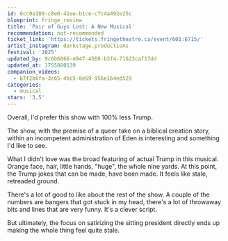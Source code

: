 ```yaml
---
id: 6cc0a180-c8e0-41ee-b1ce-cfc4a492e25c
blueprint: fringe_review
title: 'Pair of Guys Lost: A New Musical'
recommendation: not-recommended
ticket_link: 'https://tickets.fringetheatre.ca/event/601:6715/'
artist_instagram: darkstage.productions
festival: '2025'
updated_by: 9c6b6866-e047-4568-b3f4-71623caf17dd
updated_at: 1755880139
companion_videos:
  - b7f2b6fa-3c65-4bc5-8e59-956e164ed529
categories:
  - musical
stars: '3.5'
---
```

Overall, I'd prefer this show with 100% less Trump.

The show, with the premise of a queer take on a biblical creation story, within an incompetent administration of Eden is interesting and something I'd like to see.

What I didn't love was the broad featuring of actual Trump in this musical. Orange face, hair, little hands, "huge", the whole nine yards. At this point, the Trump jokes that can be made, have been made. It feels like stale, retreaded ground.

There's a lot of good to like about the rest of the show. A couple of the numbers are bangers that got stuck in my head, there's a lot of throwaway bits and lines that are very funny. It's a clever script.

But ultimately, the focus on satirizing the sitting president directly ends up making the whole thing feel quite stale.